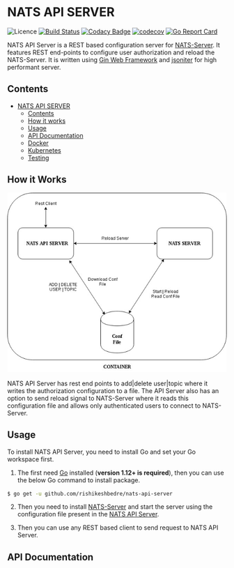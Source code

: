 # NATS API SERVER

![Licence](https://img.shields.io/github/license/rishikeshbedre/nats-api-server)
[![Build Status](https://travis-ci.com/rishikeshbedre/nats-api-server.svg?branch=master)](https://travis-ci.com/rishikeshbedre/nats-api-server)
[![Codacy Badge](https://api.codacy.com/project/badge/Grade/940a0ccb560941fb9cdbd1b277d6af17)](https://app.codacy.com/manual/rishikeshbedre/nats-api-server?utm_source=github.com&utm_medium=referral&utm_content=rishikeshbedre/nats-api-server&utm_campaign=Badge_Grade_Dashboard)
[![codecov](https://codecov.io/gh/rishikeshbedre/nats-api-server/branch/master/graph/badge.svg)](https://codecov.io/gh/rishikeshbedre/nats-api-server)
[![Go Report Card](https://goreportcard.com/badge/github.com/rishikeshbedre/nats-api-server)](https://goreportcard.com/report/github.com/rishikeshbedre/nats-api-server)

NATS API Server is a REST based configuration server for [NATS-Server](https://github.com/nats-io/nats-server). It features REST end-points to configure user authorization and reload the NATS-Server. It is written using [Gin Web Framework](https://github.com/gin-gonic/gin) and [jsoniter](https://github.com/json-iterator/go) for high performant server.

## Contents

- [NATS API SERVER](#nats-api-server)
  - [Contents](#contents)
  - [How it works](#how-it-works)
  - [Usage](#usage)
  - [API Documentation](#api-documentation)
  - [Docker](#docker)
  - [Kubernetes](#kubernetes)
  - [Testing](#testing)

## How it Works

![nats-api-server](https://github.com/rishikeshbedre/nats-api-server/blob/master/extras/nats-api-server.jpg)

NATS API Server has rest end points to add|delete user|topic where it writes the authorization configuration to a file. The API Server also has an option to send reload signal to NATS-Server where it reads this configuration file and allows only authenticated users to connect to NATS-Server.

## Usage

To install NATS API Server, you need to install Go and set your Go workspace first.

1. The first need [Go](https://golang.org/) installed (**version 1.12+ is required**), then you can use the below Go command to install package.

```sh
$ go get -u github.com/rishikeshbedre/nats-api-server
```

2. Then you need to install [NATS-Server](https://docs.nats.io/nats-server/installation#installing-from-the-source) and start the server using the configuration file present in the [NATS API Server](https://github.com/rishikeshbedre/nats-api-server/blob/master/configuration/nats-server.conf).

3. Then you can use any REST based client to send request to NATS API Server.

## API Documentation
